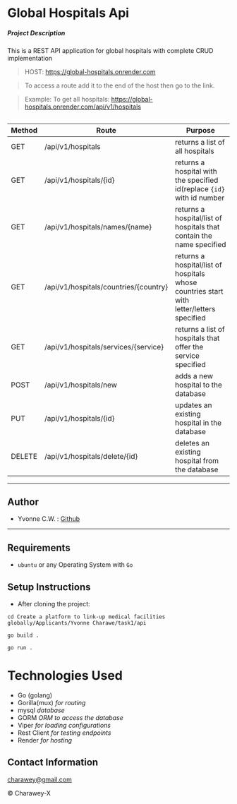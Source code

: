 # Global Hospitals Api


##### Project Description
This is a REST API application for global hospitals with complete CRUD implementation


> HOST: https://global-hospitals.onrender.com

> To access a route add it to the end of the host then go to the link.

> Example: To get all hospitals:
https://global-hospitals.onrender.com/api/v1/hospitals
##

| Method | Route | Purpose |
| ---- | ----- | ------- |
| GET | /api/v1/hospitals | returns a list of all hospitals |
| GET | /api/v1/hospitals/{id} | returns a hospital with the specified id(replace `{id}` with id number |
| GET | /api/v1/hospitals/names/{name} | returns a hospital/list of hospitals that contain the name specified |
| GET | /api/v1/hospitals/countries/{country} | returns a hospital/list of hospitals whose countries start with letter/letters specified |
| GET | /api/v1/hospitals/services/{service} | returns a list of hospitals that offer the service specified |
| POST | /api/v1/hospitals/new | adds a new hospital to the database |
| PUT | /api/v1/hospitals/{id} | updates an existing hospital in the database |
| DELETE | /api/v1/hospitals/delete/{id} | deletes an existing hospital from the database |
---

## Author
- Yvonne C.W. : [Github](github.com/Charawey-X)
---

## Requirements
- `ubuntu` or any Operating System with `Go`

## Setup Instructions
- After cloning the project:

```
cd Create a platform to link-up medical facilities globally/Applicants/Yvonne Charawe/task1/api

go build .

go run .
```

# Technologies Used

- Go (golang)
- Gorilla(mux)   _for routing_
- mysql          _database_
- GORM           _ORM to access the database_
- Viper          _for loading configurations_
- Rest Client    _for testing endpoints_
- Render	 _for hosting_



## Contact Information

<a href="mailto:charawey@gmail.com">charawey@gmail.com</a>



© Charawey-X
